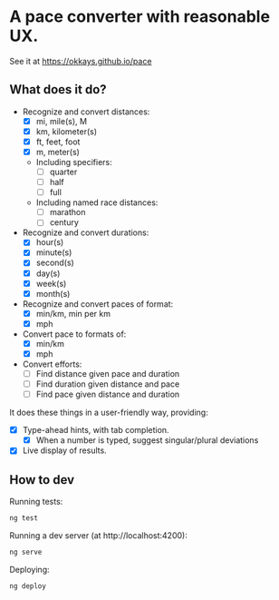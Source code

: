 # A pace converter with reasonable UX.

See it at https://okkays.github.io/pace

## What does it do?

- Recognize and convert distances:
  - [x] mi, mile(s), M
  - [x] km, kilometer(s)
  - [x] ft, feet, foot
  - [x] m, meter(s)
  - Including specifiers:
    - [ ] quarter
    - [ ] half
    - [ ] full
  - Including named race distances:
    - [ ] marathon
    - [ ] century
- Recognize and convert durations:
  - [x] hour(s)
  - [x] minute(s)
  - [x] second(s)
  - [x] day(s)
  - [x] week(s)
  - [x] month(s)
- Recognize and convert paces of format:
  - [x] min/km, min per km
  - [x] mph
- Convert pace to formats of:
  - [x] min/km
  - [x] mph
- Convert efforts:
  - [ ] Find distance given pace and duration
  - [ ] Find duration given distance and pace
  - [ ] Find pace given distance and duration

It does these things in a user-friendly way, providing:

- [x] Type-ahead hints, with tab completion.
  - [x] When a number is typed, suggest singular/plural deviations
- [x] Live display of results.

## How to dev

Running tests:

```bash
ng test
```

Running a dev server (at http://localhost:4200):

```bash
ng serve
```

Deploying:

```bash
ng deploy
```
